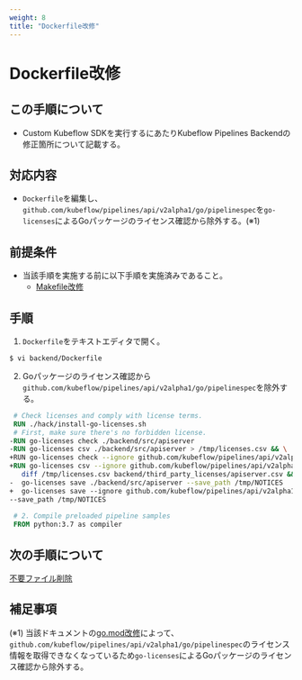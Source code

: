 ```yaml
---
weight: 8
title: "Dockerfile改修"
---
```

# Dockerfile改修
## この手順について
* Custom Kubeflow SDKを実行するにあたりKubeflow Pipelines Backendの修正箇所について記載する。

## 対応内容
* `Dockerfile`を編集し、`github.com/kubeflow/pipelines/api/v2alpha1/go/pipelinespec`を`go-licenses`によるGoパッケージのライセンス確認から除外する。(※1)

## 前提条件
* 当該手順を実施する前に以下手順を実施済みであること。
    * [Makefile改修](../modify-makefile)

## 手順
1. `Dockerfile`をテキストエディタで開く。
```
$ vi backend/Dockerfile
```

2. Goパッケージのライセンス確認から`github.com/kubeflow/pipelines/api/v2alpha1/go/pipelinespec`を除外する。
```Dockerfile
 # Check licenses and comply with license terms.
 RUN ./hack/install-go-licenses.sh
 # First, make sure there's no forbidden license.
-RUN go-licenses check ./backend/src/apiserver
-RUN go-licenses csv ./backend/src/apiserver > /tmp/licenses.csv && \
+RUN go-licenses check --ignore github.com/kubeflow/pipelines/api/v2alpha1/go/pipelinespec ./backend/src/apiserver
+RUN go-licenses csv --ignore github.com/kubeflow/pipelines/api/v2alpha1/go/pipelinespec ./backend/src/apiserver > /tmp/licenses.csv && \
   diff /tmp/licenses.csv backend/third_party_licenses/apiserver.csv && \
-  go-licenses save ./backend/src/apiserver --save_path /tmp/NOTICES
+  go-licenses save --ignore github.com/kubeflow/pipelines/api/v2alpha1/go/pipelinespec ./backend/src/apiserver 
--save_path /tmp/NOTICES
 
 # 2. Compile preloaded pipeline samples
 FROM python:3.7 as compiler
 ```

## 次の手順について
[不要ファイル削除](../delete-unnecessary-files)

## 補足事項
(※1) 当該ドキュメントの[go.mod改修](../modify-go.mod)によって、`github.com/kubeflow/pipelines/api/v2alpha1/go/pipelinespec`のライセンス情報を取得できなくなっているため`go-licenses`によるGoパッケージのライセンス確認から除外する。